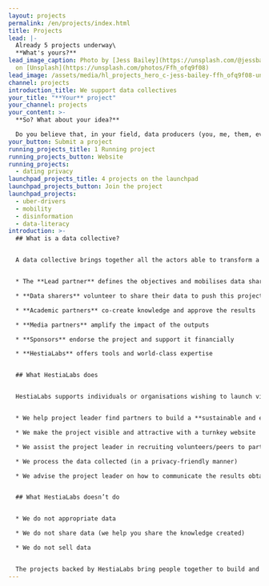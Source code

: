 ```yaml
---
layout: projects
permalink: /en/projects/index.html
title: Projects
lead: |-
  Already 5 projects underway\
  **What's yours?**
lead_image_caption: Photo by [Jess Bailey](https://unsplash.com/@jessbaileydesigns) 
  on [Unsplash](https://unsplash.com/photos/Ffh_ofq9f08)
lead_image: /assets/media/hl_projects_hero_c-jess-bailey-ffh_ofq9f08-unsplash-c.jpeg
channel: projects
introduction_title: We support data collectives
your_title: "**Your** project"
your_channel: projects
your_content: >-
  **So? What about your idea?**

  Do you believe that, in your field, data producers (you, me, them, everybody) should be able to decide which of their data are used and for what purpose?
your_button: Submit a project
running_projects_title: 1 Running project
running_projects_button: Website
running_projects:
  - dating privacy
launchpad_projects_title: 4 projects on the launchpad
launchpad_projects_button: Join the project
launchpad_projects:
  - uber-drivers
  - mobility
  - disinformation
  - data-literacy
introduction: >-
  ## What is a data collective?


  A data collective brings together all the actors able to transform a project based on personal data into a successful vector of individual, collective and social change (read also about the [4 steps to change the world](/en/strategy/)):


  * The **Lead partner** defines the objectives and mobilises data sharers

  * **Data sharers** volunteer to share their data to push this project forward

  * **Academic partners** co-create knowledge and approve the results

  * **Media partners** amplify the impact of the outputs

  * **Sponsors** endorse the project and support it financially

  * **HestiaLabs** offers tools and world-class expertise


  ## What HestiaLabs does


  HestiaLabs supports individuals or organisations wishing to launch virtuous projects involving personal data. For free.


  * We help project leader find partners to build a **sustainable and ever growing data collective** for their project (as described above)

  * We make the project visible and attractive with a turnkey website

  * We assist the project leader in recruiting volunteers/peers to participate in the project (data sharers)

  * We process the data collected (in a privacy-friendly manner)

  * We advise the project leader on how to communicate the results obtained in order to amplify their impact


  ## What HestiaLabs doesn’t do


  * We do not appropriate data

  * We do not share data (we help you share the knowledge created)

  * We do not sell data


  The projects backed by HestiaLabs bring people together to build and learn things by pooling their data. We help you share the results with journalists, researchers and civil society so that these innovations and knowledge benefit society as a whole.
---
```


